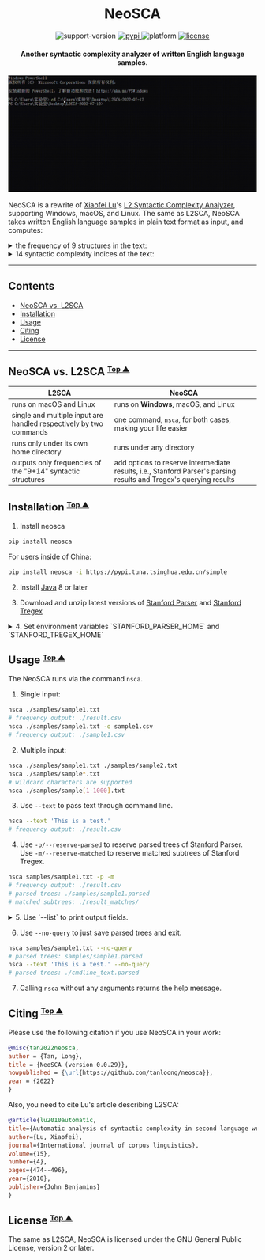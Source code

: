 <div align="center">
 <h1> NeoSCA </h1>
 <p>
  <a>
   <img alt="support-version" src="https://img.shields.io/badge/python-3.7%20%7C%203.8%20%7C%203.9%20%7C%203.10%20%7C%203.11-blue" />
  </a>
  <a href="https://pypi.org/project/neosca">
   <img alt="pypi" src="https://img.shields.io/badge/pypi-v0.0.29-orange" />
  </a>
  <a>
   <img alt="platform" src="https://img.shields.io/badge/platform-Windows%20%7C%20macOS%20%7C%20Linux-lightgray" />
  </a>
  <a href="https://github.com/tanloong/neosca/blob/master/LICENSE.txt">
   <img alt="license" src="https://img.shields.io/badge/license-GPL%20v2%2B-green"/>
  </a>
  <h4>
   Another syntactic complexity analyzer of written English language samples.
  </h4>
 </p>
</div>

![](img/testing-on-Windows.gif)

NeoSCA is a rewrite of
[Xiaofei Lu](http://personal.psu.edu/xxl13/index.html)'s 
[L2 Syntactic Complexity Analyzer](http://personal.psu.edu/xxl13/downloads/l2sca.html),
supporting Windows, macOS, and Linux.
The same as L2SCA,
NeoSCA takes written English language
samples in plain text format as input, and computes:

<details>

<summary>
the frequency of 9 structures in the text:
</summary>

1. words (W)
2. sentences (S)
3. verb phrases (VP)
4. clauses (C)
5. T-units (T)
6. dependent clauses (DC)
7. complex T-units (CT)
8. coordinate phrases (CP)
9. complex nominals (CN), and

</details>

<details>

<summary>
14 syntactic complexity indices of the text:
</summary>

1. mean length of sentence (MLS)
2. mean length of T-unit (MLT)
3. mean length of clause (MLC)
4. clauses per sentence (C/S)
5. verb phrases per T-unit (VP/T)
6. clauses per T-unit (C/T)
7. dependent clauses per clause (DC/C)
8. dependent clauses per T-unit (DC/T)
9. T-units per sentence (T/S)
10. complex T-unit ratio (CT/T)
11. coordinate phrases per T-unit (CP/T)
12. coordinate phrases per clause (CP/C)
13. complex nominals per T-unit (CN/T)
14. complex nominals per clause (CP/C)

</details>

---

## Contents
<!-- vim-markdown-toc GFM -->

* [NeoSCA vs. L2SCA](#neosca-vs-l2sca)
* [Installation](#installation)
* [Usage](#usage)
* [Citing](#citing)
* [License](#license)

<!-- vim-markdown-toc -->

---

## <a name="neosca-vs-l2sca"></a> NeoSCA vs. L2SCA <small><sup>[Top ▲](#contents)</sup></small>

| L2SCA | NeoSCA |
|-|-|
| runs on macOS and Linux | runs on **Windows**, macOS, and Linux |
| single and multiple input are handled respectively by two commands | one command, `nsca`, for both cases, making your life easier |
| runs only under its own home directory | runs under any directory |
| outputs only frequencies of the "9+14" syntactic structures | add options to reserve intermediate results, i.e., Stanford Parser's parsing results and Tregex's querying results |

## <a name="installation"></a> Installation <small><sup>[Top ▲](#contents)</sup></small>

1. Install neosca

```sh
pip install neosca
```

For users inside of China:

```sh
pip install neosca -i https://pypi.tuna.tsinghua.edu.cn/simple
```

2. Install [Java](https://www.java.com/en/download) 8 or later

3. Download and unzip latest versions of
[Stanford Parser](https://nlp.stanford.edu/software/lex-parser.shtml#Download) and 
[Stanford Tregex](https://nlp.stanford.edu/software/tregex.html#Download)

<details>

<summary>
4. Set environment variables `STANFORD_PARSER_HOME` and `STANFORD_TREGEX_HOME`
</summary>

+ Windows:

In the Environment Variables window (press `Windows`+`s`, type *env*, and press `Enter`):

```sh
STANFORD_PARSER_HOME=\path\to\stanford-parser-full-2020-11-17
STANFORD_TREGEX_HOME=\path\to\stanford-tregex-2020-11-17
```

+ Linux/macOS:

```sh
export STANFORD_PARSER_HOME=/path/to/stanford-parser-full-2020-11-17
export STANFORD_TREGEX_HOME=/path/to/stanford-tregex-2020-11-17
```

</details>

## <a name="usage"></a> Usage <small><sup>[Top ▲](#contents)</sup></small>

The NeoSCA runs via the command `nsca`.

1. Single input:

```sh
nsca ./samples/sample1.txt 
# frequency output: ./result.csv
nsca ./samples/sample1.txt -o sample1.csv 
# frequency output: ./sample1.csv
```

2. Multiple input:

```sh
nsca ./samples/sample1.txt ./samples/sample2.txt
nsca ./samples/sample*.txt 
# wildcard characters are supported
nsca ./samples/sample[1-1000].txt
```

3. Use `--text` to pass text through command line.

```sh
nsca --text 'This is a test.'
# frequency output: ./result.csv
```

4. Use `-p/--reserve-parsed` 
to reserve parsed trees of Stanford Parser.
Use `-m/--reserve-matched`
to reserve matched subtrees of Stanford Tregex.

```sh
nsca samples/sample1.txt -p -m
# frequency output: ./result.csv
# parsed trees: ./samples/sample1.parsed
# matched subtrees: ./result_matches/
```

<details>

<summary>
5. Use `--list` to print output fields.
</summary>

```sh
nsca --list
```

```sh
W: words
S: sentences
VP: verb phrases
C: clauses
T: T-units
DC: dependent clauses
CT: complex T-units
CP: coordinate phrases
CN: complex nominals
MLS: mean length of sentence
MLT: mean length of T-unit
MLC: mean length of clause
C/S: clauses per sentence
VP/T: verb phrases per T-unit
C/T: clauses per T-unit
DC/C: dependent clauses per clause
DC/T: dependent clauses per T-unit
T/S: T-units per sentence
CT/T: complex T-unit ratio
CP/T: coordinate phrases per T-unit
CP/C: coordinate phrases per clause
CN/T: complex nominals per T-unit
CN/C: complex nominals per clause
```

</details>

6. Use `--no-query` to just save parsed trees and exit.

```sh
nsca samples/sample1.txt --no-query
# parsed trees: samples/sample1.parsed
nsca --text 'This is a test.' --no-query
# parsed trees: ./cmdline_text.parsed
```

7. Calling `nsca` without any arguments returns the help message.

## <a name="citing"></a> Citing <small><sup>[Top ▲](#contents)</sup></small>

Please use the following citation if you use NeoSCA in your work:

```BibTeX
@misc{tan2022neosca,
author = {Tan, Long},
title = {NeoSCA (version 0.0.29)},
howpublished = {\url{https://github.com/tanloong/neosca}},
year = {2022}
}
```

Also, you need to cite Lu's article describing L2SCA:

```BibTeX
@article{lu2010automatic,
title={Automatic analysis of syntactic complexity in second language writing},
author={Lu, Xiaofei},
journal={International journal of corpus linguistics},
volume={15},
number={4},
pages={474--496},
year={2010},
publisher={John Benjamins}
}
```

## <a name="license"></a> License <small><sup>[Top ▲](#contents)</sup></small>
The same as L2SCA, NeoSCA is licensed under the GNU General Public License, version 2 or later.
